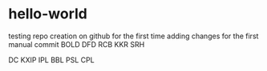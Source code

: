 # hello-world
testing repo creation on github for the first time
adding changes for the first manual commit
BOLD
DFD
RCB
KKR
SRH

DC
KXIP
IPL
BBL
PSL
CPL
